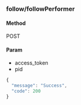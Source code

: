 ### **follow/followPerformer**

#### **Method**

POST

#### **Param**

- access_token
- pid

```javascript
{
  "message": "Success",
  "code": 200
}
```
